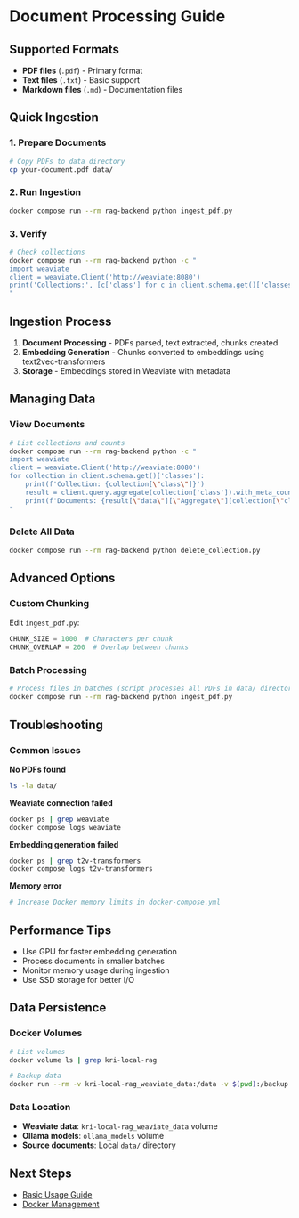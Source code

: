 # Document Processing Guide

## Supported Formats

- **PDF files** (`.pdf`) - Primary format
- **Text files** (`.txt`) - Basic support
- **Markdown files** (`.md`) - Documentation files

## Quick Ingestion

### 1. Prepare Documents
```bash
# Copy PDFs to data directory
cp your-document.pdf data/
```

### 2. Run Ingestion
```bash
docker compose run --rm rag-backend python ingest_pdf.py
```

### 3. Verify
```bash
# Check collections
docker compose run --rm rag-backend python -c "
import weaviate
client = weaviate.Client('http://weaviate:8080')
print('Collections:', [c['class'] for c in client.schema.get()['classes']])
"
```

## Ingestion Process

1. **Document Processing** - PDFs parsed, text extracted, chunks created
2. **Embedding Generation** - Chunks converted to embeddings using text2vec-transformers
3. **Storage** - Embeddings stored in Weaviate with metadata

## Managing Data

### View Documents
```bash
# List collections and counts
docker compose run --rm rag-backend python -c "
import weaviate
client = weaviate.Client('http://weaviate:8080')
for collection in client.schema.get()['classes']:
    print(f'Collection: {collection[\"class\"]}')
    result = client.query.aggregate(collection['class']).with_meta_count().do()
    print(f'Documents: {result[\"data\"][\"Aggregate\"][collection[\"class\"]][0][\"meta\"][\"count\"]}')
"
```

### Delete All Data
```bash
docker compose run --rm rag-backend python delete_collection.py
```

## Advanced Options

### Custom Chunking
Edit `ingest_pdf.py`:
```python
CHUNK_SIZE = 1000  # Characters per chunk
CHUNK_OVERLAP = 200  # Overlap between chunks
```

### Batch Processing
```bash
# Process files in batches (script processes all PDFs in data/ directory)
docker compose run --rm rag-backend python ingest_pdf.py
```

## Troubleshooting

### Common Issues

**No PDFs found**
```bash
ls -la data/
```

**Weaviate connection failed**
```bash
docker ps | grep weaviate
docker compose logs weaviate
```

**Embedding generation failed**
```bash
docker ps | grep t2v-transformers
docker compose logs t2v-transformers
```

**Memory error**
```bash
# Increase Docker memory limits in docker-compose.yml
```

## Performance Tips

- Use GPU for faster embedding generation
- Process documents in smaller batches
- Monitor memory usage during ingestion
- Use SSD storage for better I/O

## Data Persistence

### Docker Volumes
```bash
# List volumes
docker volume ls | grep kri-local-rag

# Backup data
docker run --rm -v kri-local-rag_weaviate_data:/data -v $(pwd):/backup alpine tar czf /backup/weaviate_backup.tar.gz -C /data .
```

### Data Location
- **Weaviate data**: `kri-local-rag_weaviate_data` volume
- **Ollama models**: `ollama_models` volume
- **Source documents**: Local `data/` directory

## Next Steps

- [Basic Usage Guide](docs/usage/basic-usage.md)
- [Docker Management](docs/setup/docker-management.md) 